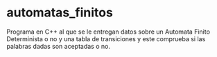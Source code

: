 # automatas_finitos
Programa en C++ al que se le entregan datos sobre un Automata Finito Determinista o no y una tabla de transiciones y este comprueba si las palabras dadas son aceptadas o no.

<a href="https://giphy.com/gifs/dog-fail-Ok4HaWlYrewuY"></a>
